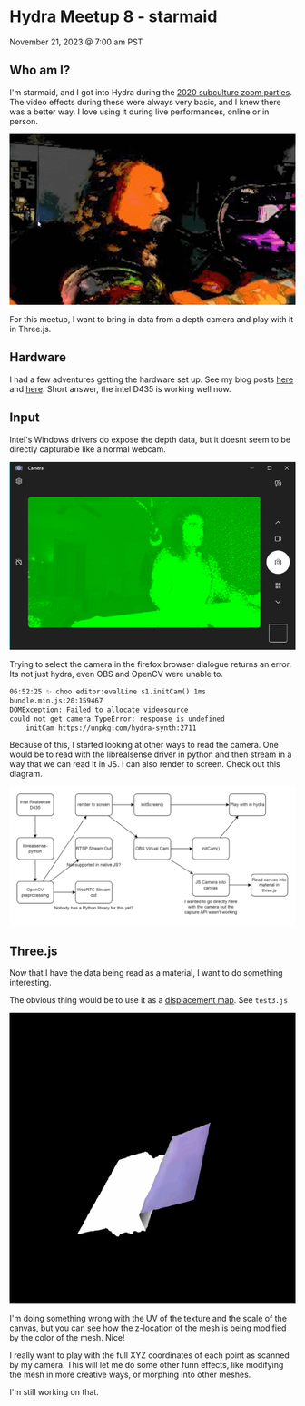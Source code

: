 # Hydra Meetup 8 - starmaid

November 21, 2023 @ 7:00 am PST

## Who am I?

I'm starmaid, and I got into Hydra during the [2020 subculture zoom parties](https://www.youtube.com/watch?v=Z-Lvs-4r7Ak). The video effects during these were always very basic, and I knew there was a better way. I love using it during live performances, online or in person.

![](./gtr.gif)

For this meetup, I want to bring in data from a depth camera and play with it in Three.js.

## Hardware

I had a few adventures getting the hardware set up. See my blog posts [here](https://www.nickmasso.com/projects/ps4-stereo-camera/) and [here](https://www.nickmasso.com/projects/intel-depth-camera/). Short answer, the intel D435 is working well now.

## Input

Intel's Windows drivers do expose the depth data, but it doesnt seem to be directly capturable like a normal webcam. 

![Alt text](./win_scr.png)

Trying to select the camera in the firefox browser dialogue returns an error. Its not just hydra, even OBS and OpenCV were unable to.

```
06:52:25 ✨ choo editor:evalLine s1.initCam() 1ms bundle.min.js:20:159467
DOMException: Failed to allocate videosource
could not get camera TypeError: response is undefined       
    initCam https://unpkg.com/hydra-synth:2711
```

Because of this, I started looking at other ways to read the camera. One would be to read with the librealsense driver in python and then stream in a way that we can read it in JS. I can also render to screen. Check out this diagram.

![](./depthcamera_hydra.drawio.png)

## Three.js

Now that I have the data being read as a material, I want to do something interesting. 

The obvious thing would be to use it as a [displacement map](https://sbcode.net/threejs/displacmentmap/). See `test3.js`

![](./dispMap.gif)

I'm doing something wrong with the UV of the texture and the scale of the canvas, but you can see how the z-location of the mesh is being modified by the color of the mesh. Nice!

I really want to play with the full XYZ coordinates of each point as scanned by my camera. This will let me do some other funn effects, like modifying the mesh in more creative ways, or morphing into other meshes.

I'm still working on that.